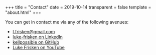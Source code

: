 +++
title = "Contact"
date = 2019-10-14
transparent = false
template = "about.html"
+++

You can get in contact me via any of the following avenues:

+ <a href="mailto:l.frisken@gmail.com"><i class="fas fa-envelope"></i> l.frisken@gmail.com</a>  
+ <a href="https://www.linkedin.com/in/luke-frisken/"><i class="fab fa-linkedin"></i> luke-frisken on LinkedIn</a>
+ <a href="https://github.com/kellpossible"><i class="fab fa-github"></i> kellpossible on GitHub</a>
+ <a href="https://www.youtube.com/channel/UC_D5j2um9as5KSNP4w-jqeg"><i class="fab fa-youtube"></i> Luke Frisken on YouTube</a>


